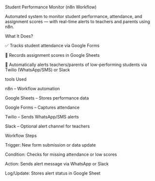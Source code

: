  Student Performance Monitor (n8n Workflow)
 
Automated system to monitor student performance, attendance, and assignment scores — with real-time alerts to teachers and parents using n8n.

What It Does?

✅ Tracks student attendance via Google Forms

📝 Records assignment scores in Google Sheets

🚨 Automatically alerts teachers/parents of low-performing students via Twilio (WhatsApp/SMS) or Slack

tools Used

n8n – Workflow automation

Google Sheets – Stores performance data

Google Forms – Captures attendance

Twilio – Sends WhatsApp/SMS alerts

Slack – Optional alert channel for teachers

Workflow Steps

Trigger: New form submission or data update

Condition: Checks for missing attendance or low scores

Action: Sends alert message via WhatsApp or Slack

Log/Update: Stores alert status in Google Sheet
